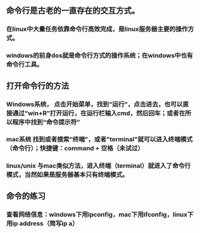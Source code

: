 ## 命令行是古老的一直存在的交互方式。
### 在linux中大量任务依靠命令行高效完成，是linux服务器主要的操作方式。
### windows的前身dos就是命令行方式的操作系统；在windows中也有命令行工具。
## 打开命令行的方法
### Windows系统， 点击开始菜单，找到“运行”，点击进去，也可以直接通过“win+R”打开运行，在运行栏输入cmd，然后回车；或者在所以程序中找到“命令提示符”
### mac系统  找到或者搜索“终端”，或者"terminal"就可以进入终端模式（命令行）；快捷键：command + 空格（未试过）
### linux/unix  与mac类似方法，进入终端（terminal）就进入了命令行模式，当然如果是服务器基本只有终端模式。
## 命令的练习
### 查看网络信息：windows下用ipconfig，mac下用ifconfig，linux下用ip address（简写ip a）
